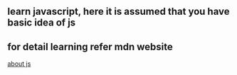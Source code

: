 ## learn javascript, here it is assumed that you have basic idea of js
## for detail learning refer mdn website

[about js](./JSnotes/javascript.md)